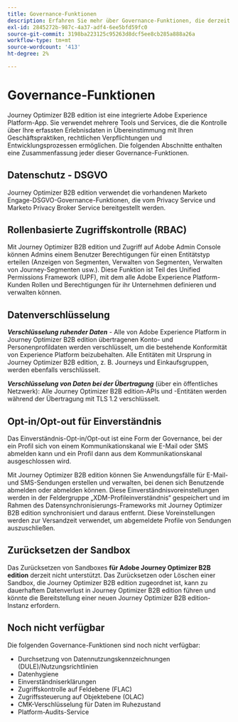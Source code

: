 ```yaml
---
title: Governance-Funktionen
description: Erfahren Sie mehr über Governance-Funktionen, die derzeit in Journey Optimizer B2B edition verfügbar sind.
exl-id: 2845272b-987c-4a37-adf4-6ee5bfd59fc0
source-git-commit: 3198ba223125c95263d8dcf5ee8cb285a888a26a
workflow-type: tm+mt
source-wordcount: '413'
ht-degree: 2%

---
```


# Governance-Funktionen

Journey Optimizer B2B edition ist eine integrierte Adobe Experience Platform-App. Sie verwendet mehrere Tools und Services, die die Kontrolle über Ihre erfassten Erlebnisdaten in Übereinstimmung mit Ihren Geschäftspraktiken, rechtlichen Verpflichtungen und Entwicklungsprozessen ermöglichen. Die folgenden Abschnitte enthalten eine Zusammenfassung jeder dieser Governance-Funktionen.

## Datenschutz - DSGVO

Journey Optimizer B2B edition verwendet die vorhandenen Marketo Engage-DSGVO-Governance-Funktionen, die vom Privacy Service und Marketo Privacy Broker Service bereitgestellt werden.

## Rollenbasierte Zugriffskontrolle (RBAC)

Mit Journey Optimizer B2B edition und Zugriff auf Adobe Admin Console können Admins einem Benutzer Berechtigungen für einen Entitätstyp erteilen (Anzeigen von Segmenten, Verwalten von Segmenten, Verwalten von Journey-Segmenten usw.). Diese Funktion ist Teil des Unified Permissions Framework (UPF), mit dem alle Adobe Experience Platform-Kunden Rollen und Berechtigungen für ihr Unternehmen definieren und verwalten können.

## Datenverschlüsselung

**_Verschlüsselung ruhender Daten_** - Alle von Adobe Experience Platform in Journey Optimizer B2B edition übertragenen Konto- und Personenprofildaten werden verschlüsselt, um die bestehende Konformität von Experience Platform beizubehalten. Alle Entitäten mit Ursprung in Journey Optimizer B2B edition, z. B. Journeys und Einkaufsgruppen, werden ebenfalls verschlüsselt.

**_Verschlüsselung von Daten bei der Übertragung_** (über ein öffentliches Netzwerk): Alle Journey Optimizer B2B edition-APIs und -Entitäten werden während der Übertragung mit TLS 1.2 verschlüsselt.

## Opt-in/Opt-out für Einverständnis

Das Einverständnis-Opt-in/Opt-out ist eine Form der Governance, bei der ein Profil sich von einem Kommunikationskanal wie E-Mail oder SMS abmelden kann und ein Profil dann aus dem Kommunikationskanal ausgeschlossen wird.

Mit Journey Optimizer B2B edition können Sie Anwendungsfälle für E-Mail- und SMS-Sendungen erstellen und verwalten, bei denen sich Benutzende abmelden oder abmelden können. Diese Einverständnisvoreinstellungen werden in der Feldergruppe „XDM-Profileinverständnis“ gespeichert und im Rahmen des Datensynchronisierungs-Frameworks mit Journey Optimizer B2B edition synchronisiert und daraus entfernt. Diese Voreinstellungen werden zur Versandzeit verwendet, um abgemeldete Profile von Sendungen auszuschließen.

## Zurücksetzen der Sandbox

Das Zurücksetzen von Sandboxes **für Adobe Journey Optimizer B2B edition** derzeit nicht unterstützt. Das Zurücksetzen oder Löschen einer Sandbox, die Journey Optimizer B2B edition zugeordnet ist, kann zu dauerhaftem Datenverlust in Journey Optimizer B2B edition führen und könnte die Bereitstellung einer neuen Journey Optimizer B2B edition-Instanz erfordern.

## Noch nicht verfügbar

Die folgenden Governance-Funktionen sind noch nicht verfügbar:

* Durchsetzung von Datennutzungskennzeichnungen (DULE)/Nutzungsrichtlinien
* Datenhygiene
* Einverständniserklärungen
* Zugriffskontrolle auf Feldebene (FLAC)
* Zugriffssteuerung auf Objektebene (OLAC)
* CMK-Verschlüsselung für Daten im Ruhezustand
* Platform-Audits-Service
